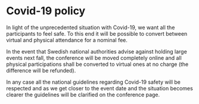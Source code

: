 
# Covid-19 policy

In light of the unprecedented situation with Covid-19, we want all the participants to feel safe. 
To this end it will be possible to convert between virtual and physical attendance for a nominal fee.  

In the event that Swedish national authorities advise against holding large events next fall, 
the conference will be moved completely online and all physical participations shall be converted to virtual ones at no charge (the difference will be refunded).  

In any case all the national guidelines regarding Covid-19 safety will be respected 
and as we get closer to the event date and the situation becomes clearer the guidelines will be clarified on the conference page.

